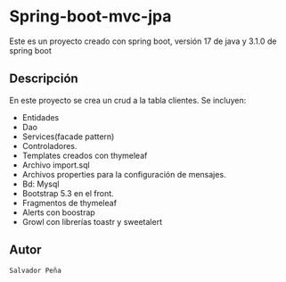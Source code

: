 # Spring-boot-mvc-jpa

Este es un proyecto creado con spring boot, versión 17 de java y 3.1.0 de spring boot

## Descripción

En este proyecto se crea un crud a la tabla clientes. Se incluyen:
- Entidades
- Dao
- Services(facade pattern) 
- Controladores. 
- Templates creados con thymeleaf
- Archivo import.sql 
- Archivos properties para la configuración de mensajes.  
- Bd: Mysql
- Bootstrap 5.3 en el front.
- Fragmentos de thymeleaf
- Alerts con boostrap
- Growl con librerías toastr y sweetalert

## Autor

```html
Salvador Peña
```
